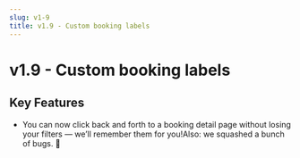```yaml
---
slug: v1-9
title: v1.9 - Custom booking labels
---
```


# v1.9 - Custom booking labels

## Key Features

- You can now click back and forth to a booking detail page without losing your filters — we’ll remember them for you!Also: we squashed a bunch of bugs. 🐞
